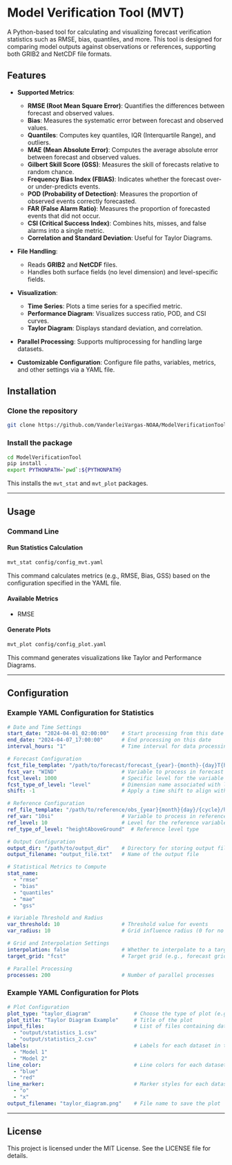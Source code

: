 # Model Verification Tool (MVT)

A Python-based tool for calculating and visualizing forecast verification statistics such as RMSE, bias, quantiles, and more. This tool is designed for comparing model outputs against observations or references, supporting both GRIB2 and NetCDF file formats.

## Features

- **Supported Metrics**:
  - **RMSE (Root Mean Square Error)**: Quantifies the differences between forecast and observed values.
  - **Bias**: Measures the systematic error between forecast and observed values.
  - **Quantiles**: Computes key quantiles, IQR (Interquartile Range), and outliers.
  - **MAE (Mean Absolute Error)**: Computes the average absolute error between forecast and observed values.
  - **Gilbert Skill Score (GSS)**: Measures the skill of forecasts relative to random chance.
  - **Frequency Bias Index (FBIAS)**: Indicates whether the forecast over- or under-predicts events.
  - **POD (Probability of Detection)**: Measures the proportion of observed events correctly forecasted.
  - **FAR (False Alarm Ratio)**: Measures the proportion of forecasted events that did not occur.
  - **CSI (Critical Success Index)**: Combines hits, misses, and false alarms into a single metric.
  - **Correlation and Standard Deviation**: Useful for Taylor Diagrams.

- **File Handling**:
  - Reads **GRIB2** and **NetCDF** files.
  - Handles both surface fields (no level dimension) and level-specific fields.

- **Visualization**:
  - **Time Series**: Plots a time series for a specified metric.
  - **Performance Diagram**: Visualizes success ratio, POD, and CSI curves.
  - **Taylor Diagram**: Displays standard deviation, and correlation.

- **Parallel Processing**: Supports multiprocessing for handling large datasets.

- **Customizable Configuration**: Configure file paths, variables, metrics, and other settings via a YAML file.

## Installation

### Clone the repository

```bash
git clone https://github.com/VanderleiVargas-NOAA/ModelVerificationTool.git
```

### Install the package

```bash
cd ModelVerificationTool
pip install .
export PYTHONPATH=`pwd`:${PYTHONPATH}
```

This installs the `mvt_stat` and `mvt_plot` packages.

---

## Usage

### Command Line

#### Run Statistics Calculation

```bash
mvt_stat config/config_mvt.yaml
```

This command calculates metrics (e.g., RMSE, Bias, GSS) based on the configuration specified in the YAML file.

#### Available Metrics

- RMSE

#### Generate Plots

```bash
mvt_plot config/config_plot.yaml
```

This command generates visualizations like Taylor and Performance Diagrams.

---

## Configuration

### Example YAML Configuration for Statistics

```yaml
# Date and Time Settings
start_date: "2024-04-01_02:00:00"    # Start processing from this date
end_date: "2024-04-07_17:00:00"      # End processing on this date
interval_hours: "1"                  # Time interval for data processing in hours

# Forecast Configuration
fcst_file_template: "/path/to/forecast/forecast_{year}-{month}-{day}T{hour}:00:00.nc"
fcst_var: "WIND"                     # Variable to process in forecast files
fcst_level: 1000                     # Specific level for the variable (if applicable)
fcst_type_of_level: "level"          # Dimension name associated with levels
shift: -1                            # Apply a time shift to align with observations

# Reference Configuration
ref_file_template: "/path/to/reference/obs_{year}{month}{day}/{cycle}/hrrr.t{hour}z.wrfprsf00.grib2"
ref_var: "10si"                      # Variable to process in reference files
ref_level: 10                        # Level for the reference variable
ref_type_of_level: "heightAboveGround"  # Reference level type

# Output Configuration
output_dir: "/path/to/output_dir"    # Directory for storing output files
output_filename: "output_file.txt"   # Name of the output file

# Statistical Metrics to Compute
stat_name:
  - "rmse"
  - "bias"
  - "quantiles"
  - "mae"
  - "gss"

# Variable Threshold and Radius
var_threshold: 10                    # Threshold value for events
var_radius: 10                       # Grid influence radius (0 for no influence)

# Grid and Interpolation Settings
interpolation: false                 # Whether to interpolate to a target grid
target_grid: "fcst"                  # Target grid (e.g., forecast grid)

# Parallel Processing
processes: 200                       # Number of parallel processes
```

### Example YAML Configuration for Plots

```yaml
# Plot Configuration
plot_type: "taylor_diagram"              # Choose the type of plot (e.g., taylor_diagram, performance_diagram, time_series)
plot_title: "Taylor Diagram Example"     # Title of the plot
input_files:                             # List of files containing data for the plot
  - "output/statistics_1.csv"
  - "output/statistics_2.csv"
labels:                                  # Labels for each dataset in the plot
  - "Model 1"
  - "Model 2"
line_color:                              # Line colors for each dataset
  - "blue"
  - "red"
line_marker:                             # Marker styles for each dataset
  - "o"
  - "x"
output_filename: "taylor_diagram.png"    # File name to save the plot
```

---

## License

This project is licensed under the MIT License. See the LICENSE file for details.

